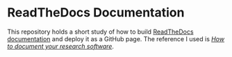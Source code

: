 # ReadTheDocs Documentation

This repository holds a short study of how to build [ReadTheDocs documentation](https://about.readthedocs.com/) and deploy it as a GitHub page.
The reference I used is [_How to document your research software_](https://coderefinery.github.io/documentation/).

